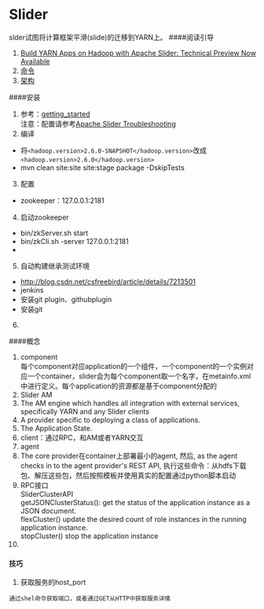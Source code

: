 # Slider
slder试图将计算框架平滑(slide)的迁移到YARN上。
####阅读引导
1. [Build YARN Apps on Hadoop with Apache Slider: Technical Preview Now Available](http://zh.hortonworks.com/blog/apache-slider-technical-preview-now-available/)
2. [命令](http://slider.incubator.apache.org/docs/manpage.html)
3. [架构](http://slider.incubator.apache.org/design/architecture.html)

####安装
1. 参考：[getting_started](http://slider.incubator.apache.org/docs/getting_started.html)  
 注意：配置请参考[Apache Slider Troubleshooting](http://slider.incubator.apache.org/docs/troubleshooting.html)
2. 编译  
 * 将`<hadoop.version>2.6.0-SNAPSHOT</hadoop.version>`改成`<hadoop.version>2.6.0</hadoop.version>`
 * mvn clean site:site site:stage package -DskipTests
3. 配置
 * zookeeper：127.0.0.1:2181 
4. 启动zookeeper  
 * bin/zkServer.sh start
 * bin/zkCli.sh -server 127.0.0.1:2181
 * 
5. 自动构建继承测试环境  
 * http://blog.csdn.net/csfreebird/article/details/7213501
 * jenkins
 * 安装git plugin、githubplugin
 * 安装git
6. 

####概念

1. component  
每个component对应application的一个组件，一个component的一个实例对应一个container，slider会为每个component取一个名字，在metainfo.xml中进行定义。每个application的资源都是基于component分配的
2. Slider AM
 1. The AM engine which handles all integration with external services, specifically YARN and any Slider clients
 2. A provider specific to deploying a class of applications.
 3. The Application State.
3. client：通过RPC，和AM或者YARN交互
4. agent
 1. The core provider在container上部署最小的agent, 然后, as the agent checks in to the agent provider's REST API, 执行这些命令：从hdfs下载包、解压这些包，然后按照模板并使用真实的配置通过python脚本启动
5. RPC接口  
SliderClusterAPI  
getJSONClusterStatus(): get the status of the application instance as a JSON document.  
flexCluster() update the desired count of role instances in the running application instance.  
stopCluster() stop the application instance
6. 

#### 技巧
1. 获取服务的host_port  
```
通过shel命令获取端口，或者通过GET从HTTP中获取服务详情
```



